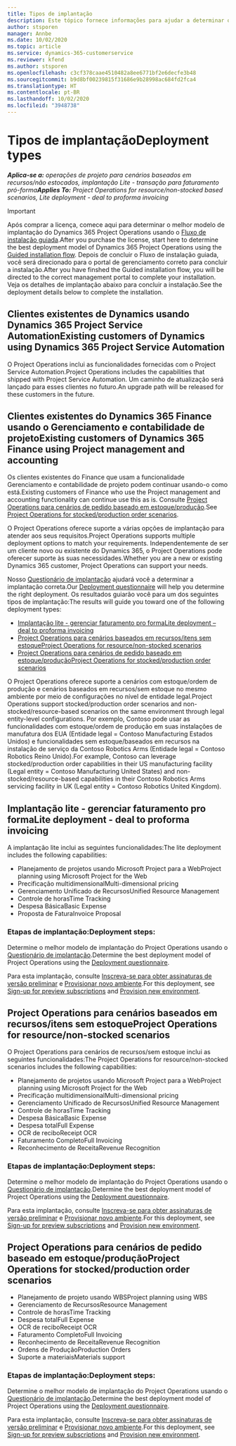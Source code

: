 ```yaml
---
title: Tipos de implantação
description: Este tópico fornece informações para ajudar a determinar o tipo de implantação correto do Project Operations para a sua empresa.
author: stsporen
manager: Annbe
ms.date: 10/02/2020
ms.topic: article
ms.service: dynamics-365-customerservice
ms.reviewer: kfend
ms.author: stsporen
ms.openlocfilehash: c3cf378caae4510482a8ee6771bf2e6decfe3b48
ms.sourcegitcommit: b9d8bf00239815f31686e9b28998ac684fd2fca4
ms.translationtype: HT
ms.contentlocale: pt-BR
ms.lasthandoff: 10/02/2020
ms.locfileid: "3948738"
---
```

# <a name="deployment-types"></a><span data-ttu-id="66ea3-103">Tipos de implantação</span><span class="sxs-lookup"><span data-stu-id="66ea3-103">Deployment types</span></span>

<span data-ttu-id="66ea3-104">_**Aplica-se a:** operações de projeto para cenários baseados em recursos/não estocados, implantação Lite - transação para faturamento pró-forma_</span><span class="sxs-lookup"><span data-stu-id="66ea3-104">_**Applies To:** Project Operations for resource/non-stocked based scenarios, Lite deployment - deal to proforma invoicing_</span></span>

> [!IMPORTANT]
> <span data-ttu-id="66ea3-105">Após comprar a licença, comece aqui para determinar o melhor modelo de implantação do Dynamics 365 Project Operations usando o [Fluxo de instalação guiada](https://aka.ms/provisionprojectoperations).</span><span class="sxs-lookup"><span data-stu-id="66ea3-105">After you purchase the license, start here to determine the best deployment model of Dynamics 365 Project Operations using the [Guided installation flow](https://aka.ms/provisionprojectoperations).</span></span>
> <span data-ttu-id="66ea3-106">Depois de concluir o Fluxo de instalação guiada, você será direcionado para o portal de gerenciamento correto para concluir a instalação.</span><span class="sxs-lookup"><span data-stu-id="66ea3-106">After you have finshed the Guided installation flow, you will be directed to the correct management portal to complete your installation.</span></span> <span data-ttu-id="66ea3-107">Veja os detalhes de implantação abaixo para concluir a instalação.</span><span class="sxs-lookup"><span data-stu-id="66ea3-107">See the deployment details below to complete the installation.</span></span>


## <a name="existing-customers-of-dynamics-using-dynamics-365-project-service-automation"></a><span data-ttu-id="66ea3-108">Clientes existentes de Dynamics usando Dynamics 365 Project Service Automation</span><span class="sxs-lookup"><span data-stu-id="66ea3-108">Existing customers of Dynamics using Dynamics 365 Project Service Automation</span></span>
<span data-ttu-id="66ea3-109">O Project Operations inclui as funcionalidades fornecidas com o Project Service Automation.</span><span class="sxs-lookup"><span data-stu-id="66ea3-109">Project Operations includes the capabilities that shipped with Project Service Automation.</span></span> <span data-ttu-id="66ea3-110">Um caminho de atualização será lançado para esses clientes no futuro.</span><span class="sxs-lookup"><span data-stu-id="66ea3-110">An upgrade path will be released for these customers in the future.</span></span>

## <a name="existing-customers-of-dynamics-365-finance-using-project-management-and-accounting"></a><span data-ttu-id="66ea3-111">Clientes existentes do Dynamics 365 Finance usando o Gerenciamento e contabilidade de projeto</span><span class="sxs-lookup"><span data-stu-id="66ea3-111">Existing customers of Dynamics 365 Finance using Project management and accounting</span></span> 

<span data-ttu-id="66ea3-112">Os clientes existentes do Finance que usam a funcionalidade Gerenciamento e contabilidade de projeto podem continuar usando-o como está.</span><span class="sxs-lookup"><span data-stu-id="66ea3-112">Existing customers of Finance who use the Project management and accounting functionality can continue use this as is.</span></span> <span data-ttu-id="66ea3-113">Consulte [Project Operations para cenários de pedido baseado em estoque/produção](#pma).</span><span class="sxs-lookup"><span data-stu-id="66ea3-113">See [Project Operations for stocked/production order scenarios](#pma).</span></span>

<span data-ttu-id="66ea3-114">O Project Operations oferece suporte a várias opções de implantação para atender aos seus requisitos.</span><span class="sxs-lookup"><span data-stu-id="66ea3-114">Project Operations supports multiple deployment options to match your requirements.</span></span> <span data-ttu-id="66ea3-115">Independentemente de ser um cliente novo ou existente do Dynamics 365, o Project Operations pode oferecer suporte às suas necessidades.</span><span class="sxs-lookup"><span data-stu-id="66ea3-115">Whether you are a new or existing Dynamics 365 customer, Project Operations can support your needs.</span></span>

<span data-ttu-id="66ea3-116">Nosso [Questionário de implantação](https://aka.ms/provisionprojectoperations) ajudará você a determinar a implantação correta.</span><span class="sxs-lookup"><span data-stu-id="66ea3-116">Our [Deployment questionnaire](https://aka.ms/provisionprojectoperations) will help you determine the right deployment.</span></span> <span data-ttu-id="66ea3-117">Os resultados guiarão você para um dos seguintes tipos de implantação:</span><span class="sxs-lookup"><span data-stu-id="66ea3-117">The results will guide you toward one of the following deployment types:</span></span>

- [<span data-ttu-id="66ea3-118">Implantação lite - gerenciar faturamento pro forma</span><span class="sxs-lookup"><span data-stu-id="66ea3-118">Lite deployment – deal to proforma invoicing</span></span>](#lite)
- [<span data-ttu-id="66ea3-119">Project Operations para cenários baseados em recursos/itens sem estoque</span><span class="sxs-lookup"><span data-stu-id="66ea3-119">Project Operations for resource/non-stocked scenarios</span></span>](#integrated)
- [<span data-ttu-id="66ea3-120">Project Operations para cenários de pedido baseado em estoque/produção</span><span class="sxs-lookup"><span data-stu-id="66ea3-120">Project Operations for stocked/production order scenarios</span></span>](#pma)

<span data-ttu-id="66ea3-121">O Project Operations oferece suporte a cenários com estoque/ordem de produção e cenários baseados em recursos/sem estoque no mesmo ambiente por meio de configurações no nível de entidade legal.</span><span class="sxs-lookup"><span data-stu-id="66ea3-121">Project Operations support stocked/production order scenarios and non-stocked/resource-based scenarios on the same environment through legal entity-level configurations.</span></span> <span data-ttu-id="66ea3-122">Por exemplo, Contoso pode usar as funcionalidades com estoque/ordem de produção em suas instalações de manufatura dos EUA (Entidade legal = Contoso Manufacturing Estados Unidos) e funcionalidades sem estoque/baseados em recursos na instalação de serviço da Contoso Robotics Arms (Entidade legal = Contoso Robotics Reino Unido).</span><span class="sxs-lookup"><span data-stu-id="66ea3-122">For example, Contoso can leverage stocked/production order capabilities in their US manufacturing facility (Legal entity = Contoso Manufacturing United States) and non-stocked/resource-based capabilities in their Contoso Robotics Arms servicing facility in UK (Legal entity = Contoso Robotics United Kingdom).</span></span>

## <a name="a-namelitelite-deployment---deal-to-proforma-invoicing"></a><span data-ttu-id="66ea3-123"><a name="lite"><a/>Implantação lite - gerenciar faturamento pro forma</span><span class="sxs-lookup"><span data-stu-id="66ea3-123"><a name="lite"><a/>Lite deployment - deal to proforma invoicing</span></span>
<span data-ttu-id="66ea3-124">A implantação lite inclui as seguintes funcionalidades:</span><span class="sxs-lookup"><span data-stu-id="66ea3-124">The lite deployment includes the following capabilities:</span></span>

- <span data-ttu-id="66ea3-125">Planejamento de projetos usando Microsoft Project para a Web</span><span class="sxs-lookup"><span data-stu-id="66ea3-125">Project planning using Microsoft Project for the Web</span></span>
- <span data-ttu-id="66ea3-126">Precificação multidimensional</span><span class="sxs-lookup"><span data-stu-id="66ea3-126">Multi-dimensional pricing</span></span>
- <span data-ttu-id="66ea3-127">Gerenciamento Unificado de Recursos</span><span class="sxs-lookup"><span data-stu-id="66ea3-127">Unified Resource Management</span></span>
- <span data-ttu-id="66ea3-128">Controle de horas</span><span class="sxs-lookup"><span data-stu-id="66ea3-128">Time Tracking</span></span>
- <span data-ttu-id="66ea3-129">Despesa Básica</span><span class="sxs-lookup"><span data-stu-id="66ea3-129">Basic Expense</span></span>
- <span data-ttu-id="66ea3-130">Proposta de Fatura</span><span class="sxs-lookup"><span data-stu-id="66ea3-130">Invoice Proposal</span></span>

### <a name="deployment-steps"></a><span data-ttu-id="66ea3-131">Etapas de implantação:</span><span class="sxs-lookup"><span data-stu-id="66ea3-131">Deployment steps:</span></span>
<span data-ttu-id="66ea3-132">Determine o melhor modelo de implantação do Project Operations usando o [Questionário de implantação](https://aka.ms/provisionprojectoperations).</span><span class="sxs-lookup"><span data-stu-id="66ea3-132">Determine the best deployment model of Project Operations using the [Deployment questionnaire](https://aka.ms/provisionprojectoperations).</span></span>

<span data-ttu-id="66ea3-133">Para esta implantação, consulte [Inscreva-se para obter assinaturas de versão preliminar](lite-preview-subscription-sign-up.md) e [Provisionar novo ambiente](lite-deployment.md).</span><span class="sxs-lookup"><span data-stu-id="66ea3-133">For this deployment, see [Sign-up for preview subscriptions](lite-preview-subscription-sign-up.md) and [Provision new environment](lite-deployment.md).</span></span> 


## <a name="a-nameintegratedproject-operations-for-resourcenon-stocked-scenarios"></a><span data-ttu-id="66ea3-134"><a name="integrated"><a/>Project Operations para cenários baseados em recursos/itens sem estoque</span><span class="sxs-lookup"><span data-stu-id="66ea3-134"><a name="integrated"><a/>Project Operations for resource/non-stocked scenarios</span></span>
<span data-ttu-id="66ea3-135">O Project Operations para cenários de recursos/sem estoque inclui as seguintes funcionalidades:</span><span class="sxs-lookup"><span data-stu-id="66ea3-135">The Project Operations for resource/non-stocked scenarios includes the following capabilities:</span></span>
  
- <span data-ttu-id="66ea3-136">Planejamento de projetos usando Microsoft Project para a Web</span><span class="sxs-lookup"><span data-stu-id="66ea3-136">Project planning using Microsoft Project for the Web</span></span>
- <span data-ttu-id="66ea3-137">Precificação multidimensional</span><span class="sxs-lookup"><span data-stu-id="66ea3-137">Multi-dimensional pricing</span></span>
- <span data-ttu-id="66ea3-138">Gerenciamento Unificado de Recursos</span><span class="sxs-lookup"><span data-stu-id="66ea3-138">Unified Resource Management</span></span>
- <span data-ttu-id="66ea3-139">Controle de horas</span><span class="sxs-lookup"><span data-stu-id="66ea3-139">Time Tracking</span></span>
- <span data-ttu-id="66ea3-140">Despesa Básica</span><span class="sxs-lookup"><span data-stu-id="66ea3-140">Basic Expense</span></span>
- <span data-ttu-id="66ea3-141">Despesa total</span><span class="sxs-lookup"><span data-stu-id="66ea3-141">Full Expense</span></span>
- <span data-ttu-id="66ea3-142">OCR de recibo</span><span class="sxs-lookup"><span data-stu-id="66ea3-142">Receipt OCR</span></span>
- <span data-ttu-id="66ea3-143">Faturamento Completo</span><span class="sxs-lookup"><span data-stu-id="66ea3-143">Full Invoicing</span></span>
- <span data-ttu-id="66ea3-144">Reconhecimento de Receita</span><span class="sxs-lookup"><span data-stu-id="66ea3-144">Revenue Recognition</span></span>

### <a name="deployment-steps"></a><span data-ttu-id="66ea3-145">Etapas de implantação:</span><span class="sxs-lookup"><span data-stu-id="66ea3-145">Deployment steps:</span></span>
<span data-ttu-id="66ea3-146">Determine o melhor modelo de implantação do Project Operations usando o [Questionário de implantação](https://aka.ms/provisionprojectoperations).</span><span class="sxs-lookup"><span data-stu-id="66ea3-146">Determine the best deployment model of Project Operations using the [Deployment questionnaire](https://aka.ms/provisionprojectoperations).</span></span>

<span data-ttu-id="66ea3-147">Para esta implantação, consulte [Inscreva-se para obter assinaturas de versão preliminar](resource-sign-up-preview-subscription.md) e [Provisionar novo ambiente](resource-provision-new-environment.md).</span><span class="sxs-lookup"><span data-stu-id="66ea3-147">For this deployment, see [Sign-up for preview subscriptions](resource-sign-up-preview-subscription.md) and [Provision new environment](resource-provision-new-environment.md).</span></span> 


## <a name="project-operations-for-stockedproduction-order-scenarios"></a><a name="pma"></a><span data-ttu-id="66ea3-148">Project Operations para cenários de pedido baseado em estoque/produção</span><span class="sxs-lookup"><span data-stu-id="66ea3-148">Project Operations for stocked/production order scenarios</span></span>

- <span data-ttu-id="66ea3-149">Planejamento de projeto usando WBS</span><span class="sxs-lookup"><span data-stu-id="66ea3-149">Project planning using WBS</span></span>
- <span data-ttu-id="66ea3-150">Gerenciamento de Recursos</span><span class="sxs-lookup"><span data-stu-id="66ea3-150">Resource Management</span></span>
- <span data-ttu-id="66ea3-151">Controle de horas</span><span class="sxs-lookup"><span data-stu-id="66ea3-151">Time Tracking</span></span>
- <span data-ttu-id="66ea3-152">Despesa total</span><span class="sxs-lookup"><span data-stu-id="66ea3-152">Full Expense</span></span>
- <span data-ttu-id="66ea3-153">OCR de recibo</span><span class="sxs-lookup"><span data-stu-id="66ea3-153">Receipt OCR</span></span>
- <span data-ttu-id="66ea3-154">Faturamento Completo</span><span class="sxs-lookup"><span data-stu-id="66ea3-154">Full Invoicing</span></span>
- <span data-ttu-id="66ea3-155">Reconhecimento de Receita</span><span class="sxs-lookup"><span data-stu-id="66ea3-155">Revenue Recognition</span></span>
- <span data-ttu-id="66ea3-156">Ordens de Produção</span><span class="sxs-lookup"><span data-stu-id="66ea3-156">Production Orders</span></span>
- <span data-ttu-id="66ea3-157">Suporte a materiais</span><span class="sxs-lookup"><span data-stu-id="66ea3-157">Materials support</span></span>

### <a name="deployment-steps"></a><span data-ttu-id="66ea3-158">Etapas de implantação:</span><span class="sxs-lookup"><span data-stu-id="66ea3-158">Deployment steps:</span></span>
<span data-ttu-id="66ea3-159">Determine o melhor modelo de implantação do Project Operations usando o [Questionário de implantação](https://aka.ms/provisionprojectoperations).</span><span class="sxs-lookup"><span data-stu-id="66ea3-159">Determine the best deployment model of Project Operations using the [Deployment questionnaire](https://aka.ms/provisionprojectoperations).</span></span>

<span data-ttu-id="66ea3-160">Para esta implantação, consulte [Inscreva-se para obter assinaturas de versão preliminar](https://docs.microsoft.com/dynamics365/fin-ops-core/dev-itpro/dev-tools/sign-up-preview-subscription?toc=/dynamics365/finance/toc.json) e [Provisionar novo ambiente](https://docs.microsoft.com/dynamics365/fin-ops-core/dev-itpro/deployment/deploy-demo-environment?toc=/dynamics365/finance/toc.json).</span><span class="sxs-lookup"><span data-stu-id="66ea3-160">For this deployment, see [Sign-up for preview subscriptions](https://docs.microsoft.com/dynamics365/fin-ops-core/dev-itpro/dev-tools/sign-up-preview-subscription?toc=/dynamics365/finance/toc.json) and [Provision new environment](https://docs.microsoft.com/dynamics365/fin-ops-core/dev-itpro/deployment/deploy-demo-environment?toc=/dynamics365/finance/toc.json).</span></span> 



